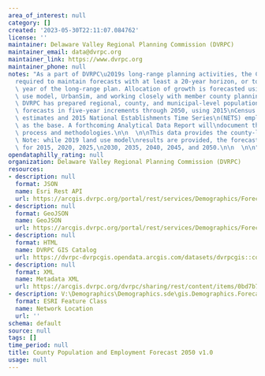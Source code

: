 ```yaml
---
area_of_interest: null
category: []
created: '2023-05-30T22:11:07.084762'
license: ''
maintainer: Delaware Valley Regional Planning Commission (DVRPC)
maintainer_email: data@dvrpc.org
maintainer_link: https://www.dvrpc.org
maintainer_phone: null
notes: "As a part of DVRPC\u2019s long-range planning activities, the Commission is\n\
  required to maintain forecasts with at least a 20-year horizon, or to the\nhorizon\
  \ year of the long-range plan. Allocation of growth is forecasted using\na land\
  \ use model, UrbanSim, and working closely with member county planning\nstaffs.\
  \ DVRPC has prepared regional, county, and municipal-level population\nand employment\
  \ forecasts in five-year increments through 2050, using 2015\nCensus population\
  \ estimates and 2015 National Establishments Time Series\n(NETS) employment data\
  \ as the base. A forthcoming Analytical Data Report will\ndocument the forecasting\
  \ process and methodologies.\n\n  \n\nThis data provides the county-level forecast.\
  \ Note: while 2019 land use model\nresults are provided, the forecast was only adopted\
  \ for 2015, 2020, 2025,\n2030, 2035, 2040, 2045, and 2050.\n\n  \n\n"
opendataphilly_rating: null
organization: Delaware Valley Regional Planning Commission (DVRPC)
resources:
- description: null
  format: JSON
  name: Esri Rest API
  url: https://arcgis.dvrpc.org/portal/rest/services/Demographics/Forecast_2015to2050_County/FeatureServer/0
- description: null
  format: GeoJSON
  name: GeoJSON
  url: https://arcgis.dvrpc.org/portal/rest/services/Demographics/Forecast_2015to2050_County/FeatureServer/0/query?where=1=1&outsr=4326&outfields=*&f=geojson
- description: null
  format: HTML
  name: DVRPC GIS Catalog
  url: https://dvrpc-dvrpcgis.opendata.arcgis.com/datasets/dvrpcgis::county-population-and-employment-forecast-2050-v1-0
- description: null
  format: XML
  name: Metadata XML
  url: https://arcgis.dvrpc.org/dvrpc/sharing/rest/content/items/0bd7b707db484494875e5d32b6f1e43c/info/metadata/metadata.xml?format=default
- description: V:\Demographics\Demographics.sde\gis.Demographics.Forecast_2015to2050_County
  format: ESRI Feature Class
  name: Network Location
  url: ''
schema: default
source: null
tags: []
time_period: null
title: County Population and Employment Forecast 2050 v1.0
usage: null
---
```


